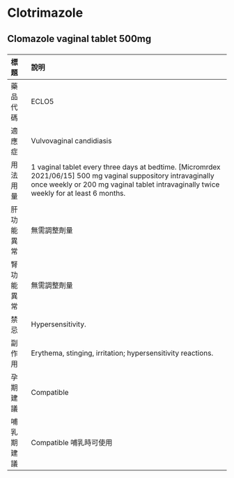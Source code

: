 # Clotrimazole

## Clomazole vaginal tablet 500mg

##### 

| 標題       | 說明                                                                                                                                                                                                    |
|:-----------|:--------------------------------------------------------------------------------------------------------------------------------------------------------------------------------------------------------|
| 藥品代碼   | ECLO5                                                                                                                                                                                                   |
| 適應症     | Vulvovaginal candidiasis                                                                                                                                                                                |
| 用法用量   | 1 vaginal tablet every three days at bedtime. [Micromrdex 2021/06/15] 500 mg vaginal suppository intravaginally once weekly or 200 mg vaginal tablet intravaginally twice weekly for at least 6 months. |
| 肝功能異常 | 無需調整劑量                                                                                                                                                                                            |
| 腎功能異常 | 無需調整劑量                                                                                                                                                                                            |
| 禁忌       | Hypersensitivity.                                                                                                                                                                                       |
| 副作用     | Erythema, stinging, irritation; hypersensitivity reactions.                                                                                                                                             |
| 孕期建議   | Compatible                                                                                                                                                                                              |
| 哺乳期建議 | Compatible 哺乳時可使用                                                                                                                                                                                 |

